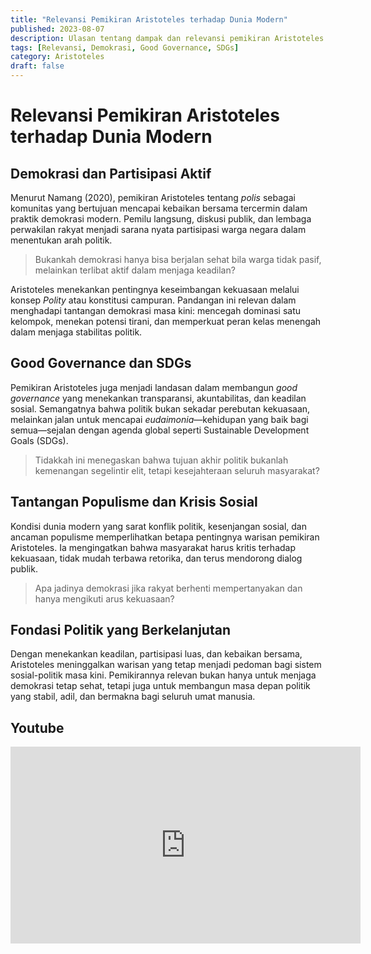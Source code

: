 ```yaml
---
title: "Relevansi Pemikiran Aristoteles terhadap Dunia Modern"
published: 2023-08-07
description: Ulasan tentang dampak dan relevansi pemikiran Aristoteles di era modern, demokrasi, good governance, dan tantangan sosial-politik.
tags: [Relevansi, Demokrasi, Good Governance, SDGs]
category: Aristoteles
draft: false
---
```


# Relevansi Pemikiran Aristoteles terhadap Dunia Modern

## Demokrasi dan Partisipasi Aktif

Menurut Namang (2020), pemikiran Aristoteles tentang *polis* sebagai komunitas yang bertujuan mencapai kebaikan bersama tercermin dalam praktik demokrasi modern. Pemilu langsung, diskusi publik, dan lembaga perwakilan rakyat menjadi sarana nyata partisipasi warga negara dalam menentukan arah politik.

> Bukankah demokrasi hanya bisa berjalan sehat bila warga tidak pasif, melainkan terlibat aktif dalam menjaga keadilan?

Aristoteles menekankan pentingnya keseimbangan kekuasaan melalui konsep *Polity* atau konstitusi campuran. Pandangan ini relevan dalam menghadapi tantangan demokrasi masa kini: mencegah dominasi satu kelompok, menekan potensi tirani, dan memperkuat peran kelas menengah dalam menjaga stabilitas politik.

## Good Governance dan SDGs

Pemikiran Aristoteles juga menjadi landasan dalam membangun *good governance* yang menekankan transparansi, akuntabilitas, dan keadilan sosial. Semangatnya bahwa politik bukan sekadar perebutan kekuasaan, melainkan jalan untuk mencapai *eudaimonia*—kehidupan yang baik bagi semua—sejalan dengan agenda global seperti Sustainable Development Goals (SDGs).

> Tidakkah ini menegaskan bahwa tujuan akhir politik bukanlah kemenangan segelintir elit, tetapi kesejahteraan seluruh masyarakat?

## Tantangan Populisme dan Krisis Sosial

Kondisi dunia modern yang sarat konflik politik, kesenjangan sosial, dan ancaman populisme memperlihatkan betapa pentingnya warisan pemikiran Aristoteles. Ia mengingatkan bahwa masyarakat harus kritis terhadap kekuasaan, tidak mudah terbawa retorika, dan terus mendorong dialog publik.

> Apa jadinya demokrasi jika rakyat berhenti mempertanyakan dan hanya mengikuti arus kekuasaan?

## Fondasi Politik yang Berkelanjutan

Dengan menekankan keadilan, partisipasi luas, dan kebaikan bersama, Aristoteles meninggalkan warisan yang tetap menjadi pedoman bagi sistem sosial-politik masa kini. Pemikirannya relevan bukan hanya untuk menjaga demokrasi tetap sehat, tetapi juga untuk membangun masa depan politik yang stabil, adil, dan bermakna bagi seluruh umat manusia.

## Youtube

<iframe width="560" height="315" src="https://www.youtube.com/embed/ttqLSmGickE?si=tI7U2S_BXhmu02hL" title="YouTube video player" frameborder="0" allow="accelerometer; autoplay; clipboard-write; encrypted-media; gyroscope; picture-in-picture; web-share" referrerpolicy="strict-origin-when-cross-origin" allowfullscreen></iframe>